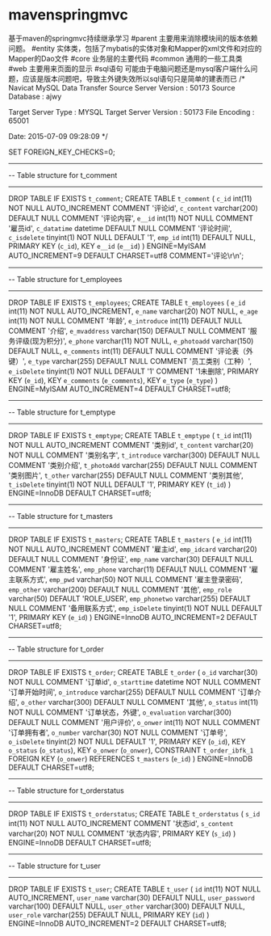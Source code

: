 # mavenspringmvc
基于maven的springmvc持续继承学习
#parent
主要用来消除模块间的版本依赖问题。
#entity
实体类，包括了mybatis的实体对象和Mapper的xml文件和对应的Mapper的Dao文件
#core
业务层的主要代码
#common
通用的一些工具类
#web
主要用来页面的显示
#sql语句
可能由于电脑问题还是mysql客户端什么问题，应该是版本问题吧，导致主外键失效所以sql语句只是简单的建表而已
/*
Navicat MySQL Data Transfer
Source Server Version : 50173
Source Database       : ajwy

Target Server Type    : MYSQL
Target Server Version : 50173
File Encoding         : 65001

Date: 2015-07-09 09:28:09
*/

SET FOREIGN_KEY_CHECKS=0;

-- ----------------------------
-- Table structure for t_comment
-- ----------------------------
DROP TABLE IF EXISTS `t_comment`;
CREATE TABLE `t_comment` (
  `c_id` int(11) NOT NULL AUTO_INCREMENT COMMENT '评论id',
  `c_content` varchar(200) DEFAULT NULL COMMENT '评论内容',
  `e__id` int(11) NOT NULL COMMENT '雇员id',
  `c_datatime` datetime DEFAULT NULL COMMENT '评论时间',
  `c_isdelete` tinyint(1) NOT NULL DEFAULT '1',
  `emp_id` int(11) DEFAULT NULL,
  PRIMARY KEY (`c_id`),
  KEY `e__id` (`e__id`)
) ENGINE=MyISAM AUTO_INCREMENT=9 DEFAULT CHARSET=utf8 COMMENT='评论\r\n';

-- ----------------------------
-- Table structure for t_employees
-- ----------------------------
DROP TABLE IF EXISTS `t_employees`;
CREATE TABLE `t_employees` (
  `e_id` int(11) NOT NULL AUTO_INCREMENT,
  `e_name` varchar(20) NOT NULL,
  `e_age` int(11) NOT NULL COMMENT '年龄',
  `e_introduce` int(11) DEFAULT NULL COMMENT '介绍',
  `e_mvaddress` varchar(150) DEFAULT NULL COMMENT '服务评级(现为积分)',
  `e_phone` varchar(11) NOT NULL,
  `e_photoadd` varchar(150) DEFAULT NULL,
  `e_comments` int(11) DEFAULT NULL COMMENT '评论表（外键）',
  `e_type` varchar(255) DEFAULT NULL COMMENT '员工类别（工种）',
  `e_isDelete` tinyint(1) NOT NULL DEFAULT '1' COMMENT '1未删除',
  PRIMARY KEY (`e_id`),
  KEY `e_comments` (`e_comments`),
  KEY `e_type` (`e_type`)
) ENGINE=MyISAM AUTO_INCREMENT=4 DEFAULT CHARSET=utf8;

-- ----------------------------
-- Table structure for t_emptype
-- ----------------------------
DROP TABLE IF EXISTS `t_emptype`;
CREATE TABLE `t_emptype` (
  `t_id` int(11) NOT NULL AUTO_INCREMENT COMMENT '类别id',
  `t_content` varchar(20) NOT NULL COMMENT '类别名字',
  `t_introduce` varchar(300) DEFAULT NULL COMMENT '类别介绍',
  `t_photoAdd` varchar(255) DEFAULT NULL COMMENT '类别图片',
  `t_other` varchar(255) DEFAULT NULL COMMENT '类别其他',
  `t_isDelete` tinyint(1) NOT NULL DEFAULT '1',
  PRIMARY KEY (`t_id`)
) ENGINE=InnoDB DEFAULT CHARSET=utf8;

-- ----------------------------
-- Table structure for t_masters
-- ----------------------------
DROP TABLE IF EXISTS `t_masters`;
CREATE TABLE `t_masters` (
  `e_id` int(11) NOT NULL AUTO_INCREMENT COMMENT '雇主id',
  `emp_idcard` varchar(20) DEFAULT NULL COMMENT '身份证',
  `emp_name` varchar(30) DEFAULT NULL COMMENT '雇主姓名',
  `emp_phone` varchar(11) DEFAULT NULL COMMENT '雇主联系方式',
  `emp_pwd` varchar(50) NOT NULL COMMENT '雇主登录密码',
  `emp_other` varchar(200) DEFAULT NULL COMMENT '其他',
  `emp_role` varchar(50) DEFAULT 'ROLE_USER',
  `emp_phonetwo` varchar(255) DEFAULT NULL COMMENT '备用联系方式',
  `emp_isDelete` tinyint(1) NOT NULL DEFAULT '1',
  PRIMARY KEY (`e_id`)
) ENGINE=InnoDB AUTO_INCREMENT=2 DEFAULT CHARSET=utf8;

-- ----------------------------
-- Table structure for t_order
-- ----------------------------
DROP TABLE IF EXISTS `t_order`;
CREATE TABLE `t_order` (
  `o_id` varchar(30) NOT NULL COMMENT '订单id',
  `o_starttime` datetime NOT NULL COMMENT '订单开始时间',
  `o_introduce` varchar(255) DEFAULT NULL COMMENT '订单介绍',
  `o_other` varchar(300) DEFAULT NULL COMMENT '其他',
  `o_status` int(11) NOT NULL COMMENT '订单状态，外键',
  `o_evaluation` varchar(300) DEFAULT NULL COMMENT '用户评价',
  `o_onwer` int(11) NOT NULL COMMENT '订单拥有者',
  `o_number` varchar(30) NOT NULL COMMENT '订单号',
  `o_isDelete` tinyint(2) NOT NULL DEFAULT '1',
  PRIMARY KEY (`o_id`),
  KEY `o_status` (`o_status`),
  KEY `o_onwer` (`o_onwer`),
  CONSTRAINT `t_order_ibfk_1` FOREIGN KEY (`o_onwer`) REFERENCES `t_masters` (`e_id`)
) ENGINE=InnoDB DEFAULT CHARSET=utf8;

-- ----------------------------
-- Table structure for t_orderstatus
-- ----------------------------
DROP TABLE IF EXISTS `t_orderstatus`;
CREATE TABLE `t_orderstatus` (
  `s_id` int(11) NOT NULL AUTO_INCREMENT COMMENT '状态id',
  `s_content` varchar(20) NOT NULL COMMENT '状态内容',
  PRIMARY KEY (`s_id`)
) ENGINE=InnoDB DEFAULT CHARSET=utf8;

-- ----------------------------
-- Table structure for t_user
-- ----------------------------
DROP TABLE IF EXISTS `t_user`;
CREATE TABLE `t_user` (
  `id` int(11) NOT NULL AUTO_INCREMENT,
  `user_name` varchar(30) DEFAULT NULL,
  `user_password` varchar(100) DEFAULT NULL,
  `user_other` varchar(300) DEFAULT NULL,
  `user_role` varchar(255) DEFAULT NULL,
  PRIMARY KEY (`id`)
) ENGINE=InnoDB AUTO_INCREMENT=2 DEFAULT CHARSET=utf8;

